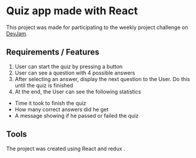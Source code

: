 # Quiz app made with React

This project was made for participating to the weekly project challenge on [DevJam](https://devjam.vercel.app/).

## Requirements / Features

1. User can start the quiz by pressing a button
2. User can see a question with 4 possible answers
3. After selecting an answer, display the next question to the User. Do this until the quiz is finished
4. At the end, the User can see the following statistics
- Time it took to finish the quiz
- How many correct answers did he get
- A message showing if he passed or failed the quiz

## Tools

The project was created using React and redux .